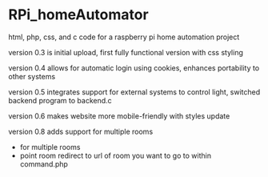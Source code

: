 # RPi_homeAutomator
html, php, css, and c code for a raspberry pi home automation project

version 0.3 is initial upload, first fully functional version with css styling

version 0.4 allows for automatic login using cookies, enhances portability to other systems

version 0.5 integrates support for external systems to control light, switched backend program to backend.c

version 0.6 makes website more mobile-friendly with styles update

version 0.8 adds support for multiple rooms
- for multiple rooms
- point room redirect to url of room you want to go to within command.php
